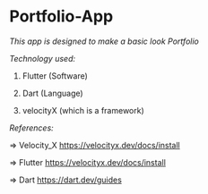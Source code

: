 # Portfolio-App

*This app is designed to make a basic look Portfolio*

*Technology used:*

   1. Flutter (Software)
   
   2. Dart (Language)
   
   3. velocityX (which is a framework)

*References:*

=> Velocity_X https://velocityx.dev/docs/install

=> Flutter https://velocityx.dev/docs/install

=> Dart https://dart.dev/guides

